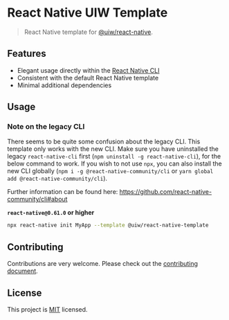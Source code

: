 # React Native UIW Template

> React Native template for [@uiw/react-native](https://github.com/uiwjs/react-native-uiw).

## Features

- Elegant usage directly within the [React Native CLI](https://github.com/react-native-community/cli)
- Consistent with the default React Native template
- Minimal additional dependencies

## Usage

### Note on the legacy CLI

There seems to be quite some confusion about the legacy CLI. This template only works with the new CLI. Make sure you have uninstalled the legacy `react-native-cli` first (`npm uninstall -g react-native-cli`), for the below command to work. If you wish to not use `npx`, you can also install the new CLI globally (`npm i -g @react-native-community/cli` or `yarn global add @react-native-community/cli`).

Further information can be found here: https://github.com/react-native-community/cli#about

**`react-native@0.61.0` or higher**

```sh
npx react-native init MyApp --template @uiw/react-native-template
```

## Contributing

Contributions are very welcome. Please check out the [contributing document](CONTRIBUTING.md).

## License

This project is [MIT](LICENSE) licensed.
